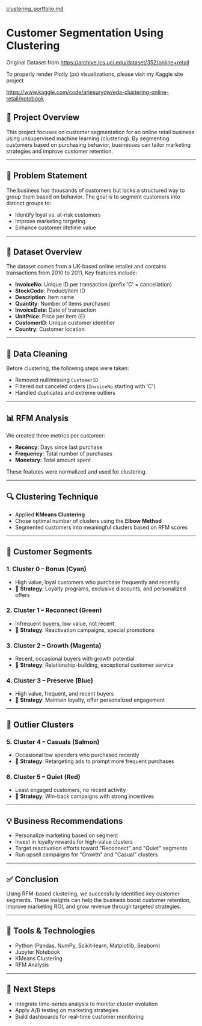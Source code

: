[clustering_portfolio.md](https://github.com/user-attachments/files/21604559/clustering_portfolio.md)

# Customer Segmentation Using Clustering

Original Dataset from https://archive.ics.uci.edu/dataset/352/online+retail

To properly render Plotly (px) visualizations, please visit my Kaggle site project

https://www.kaggle.com/code/ariesuryow/eda-clustering-online-retail/notebook


## 📌 Project Overview
This project focuses on customer segmentation for an online retail business using unsupervised machine learning (clustering). By segmenting customers based on purchasing behavior, businesses can tailor marketing strategies and improve customer retention.

---

## 🎯 Problem Statement
The business has thousands of customers but lacks a structured way to group them based on behavior. The goal is to segment customers into distinct groups to:
- Identify loyal vs. at-risk customers
- Improve marketing targeting
- Enhance customer lifetime value

---

## 🧾 Dataset Overview
The dataset comes from a UK-based online retailer and contains transactions from 2010 to 2011. Key features include:

- **InvoiceNo**: Unique ID per transaction (prefix 'C' = cancellation)
- **StockCode**: Product/item ID
- **Description**: Item name
- **Quantity**: Number of items purchased
- **InvoiceDate**: Date of transaction
- **UnitPrice**: Price per item (£)
- **CustomerID**: Unique customer identifier
- **Country**: Customer location

---

## 🧹 Data Cleaning
Before clustering, the following steps were taken:
- Removed null/missing `CustomerID`
- Filtered out canceled orders (`InvoiceNo` starting with 'C')
- Handled duplicates and extreme outliers

---

## 📊 RFM Analysis
We created three metrics per customer:
- **Recency**: Days since last purchase
- **Frequency**: Total number of purchases
- **Monetary**: Total amount spent

These features were normalized and used for clustering.

---

## 🔍 Clustering Technique
- Applied **KMeans Clustering**
- Chose optimal number of clusters using the **Elbow Method**
- Segmented customers into meaningful clusters based on RFM scores

---

## 🎨 Customer Segments

### 1. Cluster 0 – **Bonus** (Cyan)
- High value, loyal customers who purchase frequently and recently
- 📌 **Strategy**: Loyalty programs, exclusive discounts, and personalized offers

### 2. Cluster 1 – **Reconnect** (Green)
- Infrequent buyers, low value, not recent
- 📌 **Strategy**: Reactivation campaigns, special promotions

### 3. Cluster 2 – **Growth** (Magenta)
- Recent, occasional buyers with growth potential
- 📌 **Strategy**: Relationship-building, exceptional customer service

### 4. Cluster 3 – **Preserve** (Blue)
- High value, frequent, and recent buyers
- 📌 **Strategy**: Maintain loyalty, offer personalized engagement

---

## 🚨 Outlier Clusters

### 5. Cluster 4 – **Casuals** (Salmon)
- Occasional low spenders who purchased recently
- 📌 **Strategy**: Retargeting ads to prompt more frequent purchases

### 6. Cluster 5 – **Quiet** (Red)
- Least engaged customers, no recent activity
- 📌 **Strategy**: Win-back campaigns with strong incentives

---

## 💡 Business Recommendations
- Personalize marketing based on segment
- Invest in loyalty rewards for high-value clusters
- Target reactivation efforts toward "Reconnect" and "Quiet" segments
- Run upsell campaigns for "Growth" and "Casual" clusters

---

## ✅ Conclusion
Using RFM-based clustering, we successfully identified key customer segments. These insights can help the business boost customer retention, improve marketing ROI, and grow revenue through targeted strategies.

---

## 📁 Tools & Technologies
- Python (Pandas, NumPy, Scikit-learn, Matplotlib, Seaborn)
- Jupyter Notebook
- KMeans Clustering
- RFM Analysis

---

## 📌 Next Steps
- Integrate time-series analysis to monitor cluster evolution
- Apply A/B testing on marketing strategies
- Build dashboards for real-time customer monitoring

